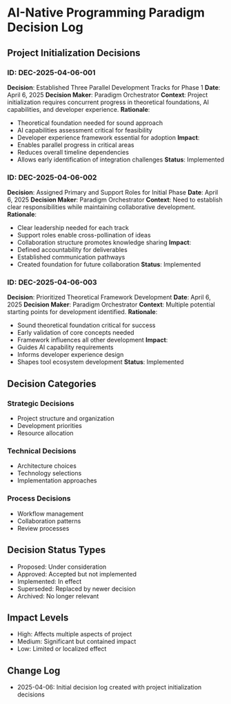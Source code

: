 # AI-Native Programming Paradigm Decision Log

## Project Initialization Decisions

### ID: DEC-2025-04-06-001
**Decision**: Established Three Parallel Development Tracks for Phase 1
**Date**: April 6, 2025
**Decision Maker**: Paradigm Orchestrator
**Context**: Project initialization requires concurrent progress in theoretical foundations, AI capabilities, and developer experience.
**Rationale**:
- Theoretical foundation needed for sound approach
- AI capabilities assessment critical for feasibility
- Developer experience framework essential for adoption
**Impact**:
- Enables parallel progress in critical areas
- Reduces overall timeline dependencies
- Allows early identification of integration challenges
**Status**: Implemented

### ID: DEC-2025-04-06-002
**Decision**: Assigned Primary and Support Roles for Initial Phase
**Date**: April 6, 2025
**Decision Maker**: Paradigm Orchestrator
**Context**: Need to establish clear responsibilities while maintaining collaborative development.
**Rationale**:
- Clear leadership needed for each track
- Support roles enable cross-pollination of ideas
- Collaboration structure promotes knowledge sharing
**Impact**:
- Defined accountability for deliverables
- Established communication pathways
- Created foundation for future collaboration
**Status**: Implemented

### ID: DEC-2025-04-06-003
**Decision**: Prioritized Theoretical Framework Development
**Date**: April 6, 2025
**Decision Maker**: Paradigm Orchestrator
**Context**: Multiple potential starting points for development identified.
**Rationale**:
- Sound theoretical foundation critical for success
- Early validation of core concepts needed
- Framework influences all other development
**Impact**:
- Guides AI capability requirements
- Informs developer experience design
- Shapes tool ecosystem development
**Status**: Implemented

## Decision Categories

### Strategic Decisions
- Project structure and organization
- Development priorities
- Resource allocation

### Technical Decisions
- Architecture choices
- Technology selections
- Implementation approaches

### Process Decisions
- Workflow management
- Collaboration patterns
- Review processes

## Decision Status Types
- Proposed: Under consideration
- Approved: Accepted but not implemented
- Implemented: In effect
- Superseded: Replaced by newer decision
- Archived: No longer relevant

## Impact Levels
- High: Affects multiple aspects of project
- Medium: Significant but contained impact
- Low: Limited or localized effect

## Change Log
- 2025-04-06: Initial decision log created with project initialization decisions